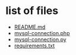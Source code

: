 # list of files

- [README.md](README.md)
- [mysql-connection.php](mysql-connection.php)
- [mysql-connection.py](mysql-connection.py)
- [requirements.txt](requirements.txt)
